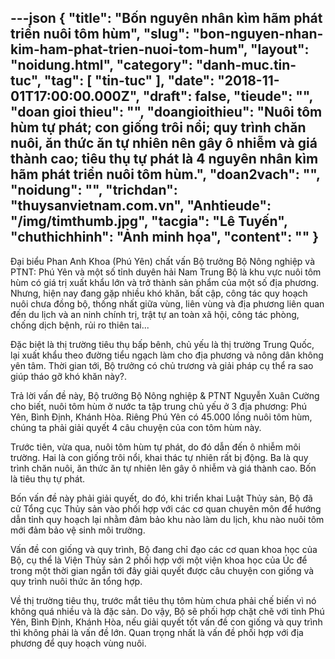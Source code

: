 ---json
{
    "title": "Bốn nguyên nhân kìm hãm phát triển nuôi tôm hùm",
    "slug": "bon-nguyen-nhan-kim-ham-phat-trien-nuoi-tom-hum",
    "layout": "noidung.html",
    "category": "danh-muc.tin-tuc",
    "tag": [
        "tin-tuc"
    ],
    "date": "2018-11-01T17:00:00.000Z",
    "draft": false,
    "tieude": "",
    "doan gioi thieu": "",
    "doangioithieu": "Nuôi tôm hùm tự phát; con giống trôi nổi; quy trình chăn nuôi, ăn thức ăn tự nhiên nên gây ô nhiễm và giá thành cao; tiêu thụ tự phát là 4 nguyên nhân kìm hãm phát triển nuôi tôm hùm.",
    "doan2vach": "",
    "noidung": "",
    "trichdan": "thuysanvietnam.com.vn",
    "Anhtieude": "/img/timthumb.jpg",
    "tacgia": "Lê Tuyến",
    "chuthichhinh": "Ảnh minh họa",
    "__content__": ""
}
---
<p>Đại biểu Phan Anh Khoa (Ph&uacute; Y&ecirc;n) chất vấn Bộ trưởng Bộ N&ocirc;ng nghiệp v&agrave; PTNT: Ph&uacute; Y&ecirc;n v&agrave; một số tỉnh duy&ecirc;n hải Nam Trung Bộ l&agrave; khu vực nu&ocirc;i t&ocirc;m h&ugrave;m c&oacute; gi&aacute; trị xuất khẩu lớn v&agrave; trở th&agrave;nh sản phẩm của một số địa phương. Nhưng, hiện nay đang gặp nhiều kh&oacute; khăn, bất cập, c&ocirc;ng t&aacute;c quy hoạch nu&ocirc;i chưa đồng bộ, thống nhất giữa v&ugrave;ng, li&ecirc;n v&ugrave;ng v&agrave; địa phương li&ecirc;n quan đến du lịch v&agrave; an ninh ch&iacute;nh trị, trật tự an to&agrave;n x&atilde; hội, c&ocirc;ng t&aacute;c ph&ograve;ng, chống dịch bệnh, rủi ro thi&ecirc;n tai...</p>

<p>Đặc biệt l&agrave; thị trường ti&ecirc;u thụ bấp b&ecirc;nh, chủ yếu l&agrave; thị trường Trung Quốc, lại xuất khẩu theo đường tiểu ngạch l&agrave;m cho địa phương v&agrave; n&ocirc;ng d&acirc;n kh&ocirc;ng y&ecirc;n t&acirc;m. Thời gian tới, Bộ trưởng c&oacute; chủ trương v&agrave; giải ph&aacute;p cụ thể ra sao gi&uacute;p th&aacute;o gỡ kh&oacute; khăn n&agrave;y?.</p>

<p>Trả lời vấn đề n&agrave;y, Bộ trưởng Bộ N&ocirc;ng nghiệp &amp; PTNT Nguyễn Xu&acirc;n Cường cho biết, nu&ocirc;i t&ocirc;m h&ugrave;m ở nước ta tập trung chủ yếu ở 3 địa phương: Ph&uacute; Y&ecirc;n, B&igrave;nh Định, Kh&aacute;nh H&ograve;a. Ri&ecirc;ng Ph&uacute; Y&ecirc;n c&oacute; 45.000 lồng nu&ocirc;i t&ocirc;m h&ugrave;m, ch&uacute;ng ta phải giải quyết 4 c&acirc;u chuyện của con t&ocirc;m h&ugrave;m n&agrave;y.</p>

<p>Trước ti&ecirc;n, vừa qua, nu&ocirc;i t&ocirc;m h&ugrave;m tự ph&aacute;t, do đ&oacute; dẫn đến &ocirc; nhiễm m&ocirc;i trường. Hai l&agrave; con giống tr&ocirc;i nổi, khai th&aacute;c tự nhi&ecirc;n rất bị động. Ba l&agrave; quy tr&igrave;nh chăn nu&ocirc;i, ăn thức ăn tự nhi&ecirc;n l&ecirc;n g&acirc;y &ocirc; nhiễm v&agrave; gi&aacute; th&agrave;nh cao. Bốn l&agrave; ti&ecirc;u thụ tự ph&aacute;t.</p>

<p>Bốn vấn đề n&agrave;y phải giải quyết, do đ&oacute;, khi triển khai Luật Thủy sản, Bộ đ&atilde; cử Tổng cục Thủy sản v&agrave;o phối hợp với c&aacute;c cơ quan chuy&ecirc;n m&ocirc;n để hướng dẫn tỉnh quy hoạch lại nhằm đảm bảo khu n&agrave;o l&agrave;m du lịch, khu n&agrave;o nu&ocirc;i t&ocirc;m mới đảm bảo vệ sinh m&ocirc;i trường.</p>

<p>Vấn đề con giống v&agrave; quy tr&igrave;nh, Bộ đang chỉ đạo c&aacute;c cơ quan khoa học của Bộ, cụ thể l&agrave; Viện Thủy sản 2 phối hợp với một viện khoa học của &Uacute;c để trong một thời gian ngắn tới đ&acirc;y giải quyết được c&acirc;u chuyện con giống v&agrave; quy tr&igrave;nh nu&ocirc;i thức ăn tổng hợp.</p>

<p>Về thị trường ti&ecirc;u thụ, trước mắt ti&ecirc;u thụ t&ocirc;m h&ugrave;m chưa phải chế biến v&igrave; n&oacute; kh&ocirc;ng qu&aacute; nhiều v&agrave; l&agrave; đặc sản. Do vậy, Bộ sẽ phối hợp chặt chẽ với tỉnh Ph&uacute; Y&ecirc;n, B&igrave;nh Định, Kh&aacute;nh H&ograve;a, nếu giải quyết tốt vấn đề con giống v&agrave; quy tr&igrave;nh th&igrave; kh&ocirc;ng phải l&agrave; vấn đề lớn. Quan trọng nhất l&agrave; vấn đề phối hợp với địa phương để quy hoạch v&ugrave;ng nu&ocirc;i.</p>

